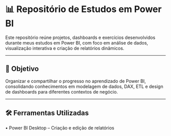 # 📊 Repositório de Estudos em Power BI

Este repositório reúne projetos, dashboards e exercícios desenvolvidos durante meus estudos em Power BI, com foco em análise de dados, visualização interativa e criação de relatórios dinâmicos.

---

## 🎯 Objetivo

Organizar e compartilhar o progresso no aprendizado de Power BI, consolidando conhecimentos em modelagem de dados, DAX, ETL e design de dashboards para diferentes contextos de negócio.

---

## 🛠️ Ferramentas Utilizadas
• 	Power BI Desktop – Criação e edição de relatórios